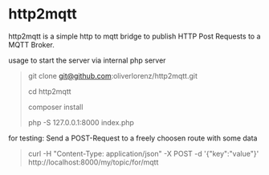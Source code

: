 # http2mqtt

http2mqtt is a simple http to mqtt bridge to publish HTTP Post Requests to a MQTT Broker.

usage to start the server via internal php server
>  git clone git@github.com:oliverlorenz/http2mqtt.git
>
>  cd http2mqtt
>
> composer install
>
> php -S 127.0.0.1:8000 index.php

for testing: Send a POST-Request to a freely choosen route with some data
> curl -H "Content-Type: application/json" -X POST -d '{"key":"value"}' http://localhost:8000/my/topic/for/mqtt
